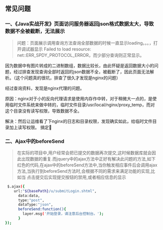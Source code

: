 ## 常见问题

### 一、《Java实战开发》页面访问服务器返回json格式数据太大，导致数据不全被截断，无法展示

>问题：页面展示调用查询方法查询全部数据的时候一直显示loading。。。，打开调试器显示 Failed to load resource: net::ERR_SPDY_PROTOCOL_ERROR，而少部分查询则正常显示。

因为数据中有图片转成的二进制数组，数据比较长，由此怀疑是返回数据大小的问题，经过排查发现查询全部时返回的json数据不全，被截断了，因此页面无法解析。（这个问题真的很坑，排查了很久才发现是nginx的问题）

经过查询资料，发现是nginx代理的问题。

原因：nginx对于小的反向代理请求是使用内存作中转，对于稍微大一点的，是使用临时文件系统来做中转的，临时文件目录/usr/local/nginx/proxy_temp，而对这个目录没有读写权限，导致数据不全。

解决：然后让运维看了下nginx的日志和目录权限，发现确实如此，给临时文件目录加上读写权限。 搞定🤝
### 二、Ajax中的beforeSend

>在实际的项目中,用户经常会把已提交的数据再次提交,这时候数据库就会因此出现数据的重复.而jquery中的ajax方法中正好有解决此问题的方法,如下红色的代码,在ajax中的beforeSend方法中,当你触发相应事件后会调用ajax方法,当执行到beforeSend方法时,会根据不同的需求来满足功能的实现,比如当 点击提交后实现提交按钮的禁用,或者相应信息的显示

```sh
 $.ajax({
    url:"${basePath}/u/submitLogin.shtml",
      data:data,
      type:"post",
      dataType:"json",
      beforeSend:function(){
        layer.msg('开始登录，请注意后台控制台。');
      }
});
```
